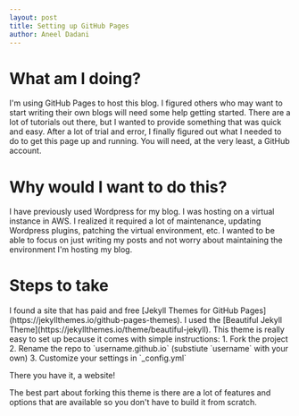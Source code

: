 ```yaml
---
layout: post
title: Setting up GitHub Pages
author: Aneel Dadani
---
```


<h1>What am I doing?</h1>
I'm using GitHub Pages to host this blog. I figured others who may want to start writing their own blogs will need some help getting started. There are a lot of tutorials out there, but I wanted to provide something that was quick and easy. After a lot of trial and error, I finally figured out what I needed to do to get this page up and running. You will need, at the very least, a GitHub account.

<h1>Why would I want to do this?</h1>
I have previously used Wordpress for my blog. I was hosting on a virtual instance in AWS. I realized it required a lot of maintenance, updating Wordpress plugins, patching the virtual environment, etc. I wanted to be able to focus on just writing my posts and not worry about maintaining the environment I'm hosting my blog.

<h1>Steps to take</h1>
I found a site that has paid and free [Jekyll Themes for GitHub Pages](https://jekyllthemes.io/github-pages-themes). I used the [Beautiful Jekyll Theme](https://jekyllthemes.io/theme/beautiful-jekyll). This theme is really easy to set up because it comes with simple instructions:
1. Fork the project
2. Rename the repo to `username.github.io` (substiute `username` with your own)
3. Customize your settings in `_config.yml`

There you have it, a website!

The best part about forking this theme is there are a lot of features and options that are available so you don't have to build it from scratch. 